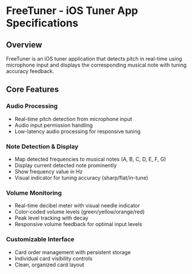 # FreeTuner - iOS Tuner App Specifications

## Overview
FreeTuner is an iOS tuner application that detects pitch in real-time using microphone input and displays the corresponding musical note with tuning accuracy feedback.

## Core Features

### Audio Processing
- Real-time pitch detection from microphone input
- Audio input permission handling
- Low-latency audio processing for responsive tuning

### Note Detection & Display
- Map detected frequencies to musical notes (A, B, C, D, E, F, G)
- Display current detected note prominently
- Show frequency value in Hz
- Visual indicator for tuning accuracy (sharp/flat/in-tune)

### Volume Monitoring
- Real-time decibel meter with visual needle indicator
- Color-coded volume levels (green/yellow/orange/red)
- Peak level tracking with decay
- Responsive volume feedback for optimal input levels

### Customizable Interface
- Card order management with persistent storage
- Individual card visibility controls
- Clean, organized card layout